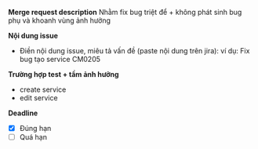 **Merge request description**
Nhằm fix bug triệt để + không phát sinh bug phụ và khoanh vùng ảnh hưởng

**Nội dung issue**
- Điền nội dung issue, miêu tả vấn đề (paste nội dung trên jira):
ví dụ:
Fix bug tạo service CM0205

**Trường hợp test + tầm ảnh hưởng**
- create service
- edit service

**Deadline**

*  [x] Đúng hạn
*  [ ] Quá hạn